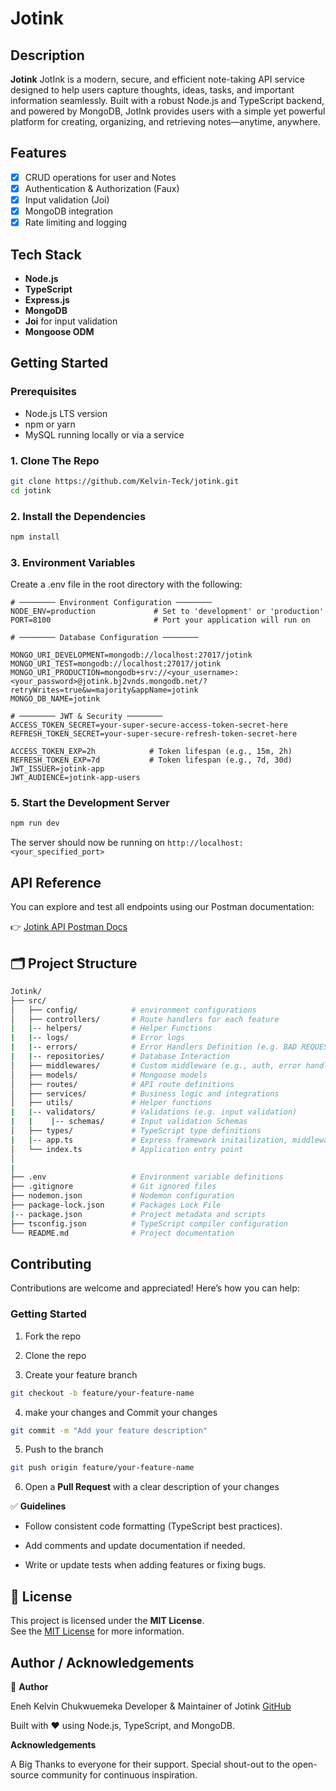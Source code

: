 # Jotink



## Description

**Jotink**  JotInk is a modern, secure, and efficient note-taking API service designed to help users capture thoughts, ideas, tasks, and important information seamlessly. Built with a robust Node.js and TypeScript backend, and powered by MongoDB, JotInk provides users with a simple yet powerful platform for creating, organizing, and retrieving notes—anytime, anywhere.


## Features 

- [x] CRUD operations for user and Notes
- [x] Authentication & Authorization (Faux)
- [x] Input validation (Joi)
- [x] MongoDB integration
- [x] Rate limiting and logging

## Tech Stack

- **Node.js**
- **TypeScript**
- **Express.js**
- **MongoDB** 
- **Joi** for input validation
- **Mongoose ODM** 

## Getting Started

### Prerequisites

- Node.js LTS version
- npm or yarn
- MySQL running locally or via a service

### 1. Clone The Repo

```bash
git clone https://github.com/Kelvin-Teck/jotink.git
cd jotink
```
### 2. Install the Dependencies

```bash
npm install
```

### 3. Environment Variables

Create a .env file in the root directory with the following:

```env
# ──────── Environment Configuration ────────
NODE_ENV=production             # Set to 'development' or 'production'
PORT=8100                       # Port your application will run on

# ──────── Database Configuration ────────

MONGO_URI_DEVELOPMENT=mongodb://localhost:27017/jotink
MONGO_URI_TEST=mongodb://localhost:27017/jotink
MONGO_URI_PRODUCTION=mongodb+srv://<your_username>:<your_password>@jotink.bj2vnds.mongodb.net/?retryWrites=true&w=majority&appName=jotink
MONGO_DB_NAME=jotink

# ──────── JWT & Security ────────
ACCESS_TOKEN_SECRET=your-super-secure-access-token-secret-here
REFRESH_TOKEN_SECRET=your-super-secure-refresh-token-secret-here

ACCESS_TOKEN_EXP=2h            # Token lifespan (e.g., 15m, 2h)
REFRESH_TOKEN_EXP=7d           # Token lifespan (e.g., 7d, 30d)
JWT_ISSUER=jotink-app
JWT_AUDIENCE=jotink-app-users

```

### 5. Start the Development Server
```bash
npm run dev
```
The server should now be running on `http://localhost:<your_specified_port>`


## API Reference

You can explore and test all endpoints using our Postman documentation:

👉 [Jotink API Postman Docs](https://documenter.getpostman.com/view/30059286/2sB34ZpiyC)

## 🗂️ Project Structure

```bash
Jotink/
├── src/
│   ├── config/            # environment configurations   
│   ├── controllers/       # Route handlers for each feature
|   |-- helpers/           # Helper Functions
|   |-- logs/              # Error logs
|   |-- errors/            # Error Handlers Definition (e.g. BAD REQUEST, FORBIDDEN REQUEST,etc.) 
|   |-- repositories/      # Database Interaction 
│   ├── middlewares/       # Custom middleware (e.g., auth, error handler)
│   ├── models/            # Mongoose models
│   ├── routes/            # API route definitions
│   ├── services/          # Business logic and integrations
│   ├── utils/             # Helper functions
|   |-- validators/        # Validations (e.g. input validation)
|   |    |-- schemas/      # Input validation Schemas
│   ├── types/             # TypeScript type definitions
|   |-- app.ts             # Express framework initailization, middleware setup, etc.  
│   └── index.ts           # Application entry point
│
|
├── .env                   # Environment variable definitions
├── .gitignore             # Git ignored files
├── nodemon.json           # Nodemon configuration
├── package-lock.json      # Packages Lock File    
|-- package.json           # Project metadata and scripts
├── tsconfig.json          # TypeScript compiler configuration
└── README.md              # Project documentation


```

## Contributing

Contributions are welcome and appreciated! Here’s how you can help:

### Getting Started

1. Fork the repo

2. Clone the repo

3. Create your feature branch

```bash
git checkout -b feature/your-feature-name
```
4. make your changes and Commit your changes

```bash
git commit -m "Add your feature description"
```
5. Push to the branch 

```bash
git push origin feature/your-feature-name
```
6. Open a **Pull Request** with a clear description of your changes

✅ **Guidelines**
- Follow consistent code formatting (TypeScript best practices).

- Add comments and update documentation if needed.

- Write or update tests when adding features or fixing bugs.

## 🪪 License
This project is licensed under the **MIT License**.  
See the [MIT License](https://opensource.org/licenses/MIT) for more information.


## Author / Acknowledgements
👤 **Author**

Eneh Kelvin Chukwuemeka
Developer & Maintainer of Jotink
[GitHub](https://github.com/Kelvin-Teck)

Built with ❤️ using Node.js, TypeScript, and MongoDB.

**Acknowledgements**

A Big Thanks to everyone for their support.
Special shout-out to the open-source community for continuous inspiration.